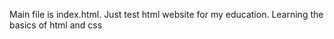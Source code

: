 Main file is index.html.
Just test html website for my education.
Learning the basics of html and css
